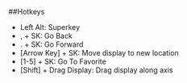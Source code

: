 ##Hotkeys
- Left Alt:	Superkey
- , + SK:	Go Back
- . + SK:	Go Forward 
- [Arrow Key] + SK: Move display to new location
- [1-5] + SK:		Go To Favorite
- [Shift] + Drag Display:	Drag display along axis

